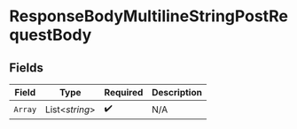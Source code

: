# ResponseBodyMultilineStringPostRequestBody


## Fields

| Field              | Type               | Required           | Description        |
| ------------------ | ------------------ | ------------------ | ------------------ |
| `Array`            | List<*string*>     | :heavy_check_mark: | N/A                |